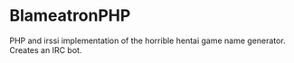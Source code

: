 # BlameatronPHP
PHP and irssi implementation of the horrible hentai game name generator. Creates an IRC bot.
